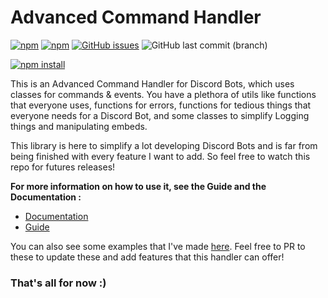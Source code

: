 # Advanced Command Handler

[![npm](https://img.shields.io/npm/dt/advanced-command-handler?logo=npm&style=for-the-badge)](https://www.npmjs.com/package/advanced-command-handler)
[![npm](https://img.shields.io/npm/v/advanced-command-handler?logo=npm&style=for-the-badge)](https://www.npmjs.com/package/advanced-command-handler)
[![GitHub issues](https://img.shields.io/github/issues-raw/advanced-command-handler/advanced-command-handler?logo=github&style=for-the-badge)](https://github.com/advanced-command-handler/Advanced-Command-Handler/issues)
![GitHub last commit (branch)](https://img.shields.io/github/last-commit/advanced-command-handler/advanced-command-handler/master?logo=github&style=for-the-badge)

[![npm install](https://nodei.co/npm/advanced-command-handler.png?downloads=true&stars=true)](https://www.npmjs.com/package/advanced-command-handler)

This is an Advanced Command Handler for Discord Bots, which uses classes for commands & events.
You have a plethora of utils like functions that everyone uses, functions for errors,
functions for tedious things that everyone needs for a Discord Bot, and some classes to simplify Logging things and manipulating embeds.

This library is here to simplify a lot developing Discord Bots and is far from being finished with every feature I want to add.
So feel free to watch this repo for futures releases!

**For more information on how to use it, see the Guide and the Documentation :**

-   [Documentation](https://advanced-command-handler.github.io/docs/) <br>
-   [Guide](https://github.com/Ayfri/Advanced-Command-Handler/wiki)

You can also see some examples that I've made [here](https://github.com/Ayfri/advanced-command-handler-examples).
Feel free to PR to these to update these and add features that this handler can offer!

### That's all for now :)
